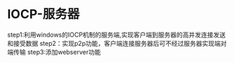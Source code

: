 # IOCP-服务器
step1:利用windows的IOCP机制的服务端,实现客户端到服务器的高并发连接发送和接受数据
step2：实现p2p功能，客户端连接服务器后可不经过服务器实现端对端传输
step3:添加webserver功能
